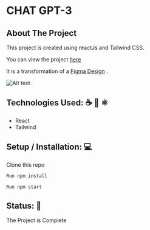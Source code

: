# CHAT GPT-3 

## About The Project

This project is created using reactJs and Tailwind CSS. 

You can view the project [here](https://jumaantony.github.io/hoobank/)

It is a transformation of a [Figma Design](https://www.figma.com/file/bUGIPys15E78w9bs1l4tgS/HooBank?node-id=310%3A485) .

![Alt text](./hoobanks.png)

## Technologies Used: ☕️ 🐍 ⚛️
- React
- Tailwind

## Setup / Installation: 💻
Clone this repo
```bash
Run npm install
```

```bash
Run npm start
```
## Status: 📶

The Project is Complete


